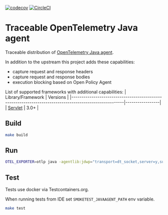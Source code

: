 [![codecov](https://codecov.io/gh/Traceableai/opentelemetry-javaagent/branch/main/graph/badge.svg?token=MM5BVNGPKE)](https://codecov.io/gh/Traceableai/opentelemetry-javaagent)
[![CircleCI](https://circleci.com/gh/Traceableai/opentelemetry-javaagent.svg?style=svg)](https://circleci.com/gh/Traceableai/opentelemetry-javaagent)

# Traceable OpenTelemetry Java agent

Traceable distribution of [OpenTelemetry Java agent](https://github.com/open-telemetry/opentelemetry-java-instrumentation).

In addition to the upstream this project adds these capabilities:
* capture request and response headers
* capture request and response bodies
* execution blocking based on Open Policy Agent

List of supported frameworks with additional capabilities:
| Library/Framework                                                                                      | Versions        |
|--------------------------------------------------------------------------------------------------------|-----------------|
| [Servlet](https://javaee.github.io/javaee-spec/javadocs/javax/servlet/package-summary.html)            | 3.0+            |


## Build

```bash
make build
```

## Run

```bash
OTEL_EXPORTER=otlp java -agentlib:jdwp="transport=dt_socket,server=y,suspend=n,address=5000" -javaagent:${HOME}/projects/hypertrace/opentelemetry-java-agent/javaagent/build/libs/traceable-otel-javaagent-0.0.1-all.jar -jar app.jar
```

## Test

Tests use docker via Testcontainers.org.

When running tests from IDE set `SMOKETEST_JAVAAGENT_PATH` env variable.

```bash
make test
```

